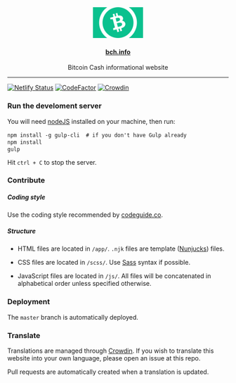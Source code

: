 <div align="center">
  <img src="app/static/img/bitcoin-cash-logo-flag.svg" height="70">
  <h4><a href="https://bch.info" target="_blank">bch.info</a></h4>
  <p>Bitcoin Cash informational website</p>
</div>

<hr>

[![Netlify Status](https://api.netlify.com/api/v1/badges/52d9f701-354f-4e58-9223-d4da49906174/deploy-status)](https://app.netlify.com/sites/bch/deploys) [![CodeFactor](https://www.codefactor.io/repository/github/merc1er/bch.info/badge/master)](https://www.codefactor.io/repository/github/merc1er/bch.info/overview/master) [![Crowdin](https://badges.crowdin.net/bchinfo/localized.svg)](https://crowdin.com/project/bchinfo)

### Run the develoment server

You will need [nodeJS](https://nodejs.org/en/) installed on your machine, then run:

```shell
npm install -g gulp-cli  # if you don't have Gulp already
npm install
gulp
```

Hit `ctrl + C` to stop the server.

### Contribute

##### Coding style

Use the coding style recommended by [codeguide.co](https://codeguide.co).

##### Structure

- HTML files are located in `/app/`. `.njk` files are template ([Nunjucks](https://mozilla.github.io/nunjucks/)) files.

- CSS files are located in `/scss/`. Use [Sass](https://sass-lang.com) syntax if possible.

- JavaScript files are located in `/js/`. All files will be concatenated in alphabetical order unless specified otherwise.

### Deployment

The `master` branch is automatically deployed.

### Translate

Translations are managed through [Crowdin](https://crowdin.com/project/bchinfo). If you wish to translate this website into your own language, please open an issue at this repo.

Pull requests are automatically created when a translation is updated.
